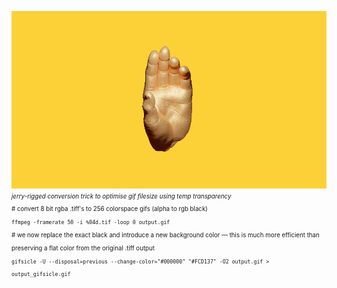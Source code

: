 ![theundebruijn](theundebruijn_853x480_50fps_0008.gif)  
<sub><sup>_jerry-rigged conversion trick to optimise gif filesize using temp transparency_  
\# convert 8 bit rgba .tiff's to 256 colorspace gifs (alpha to rgb black)  
`ffmpeg -framerate 50 -i %04d.tif -loop 0 output.gif`  
\# we now replace the exact black and introduce a new background color — this is much more efficient than preserving a flat color from the original .tiff output  
`gifsicle -U --disposal=previous --change-color="#000000" "#FCD137" -O2 output.gif > output_gifsicle.gif`</sup></sub>  
